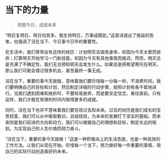 # 当下的力量
> 把握今日，成就未来

“明日复明日，明日何其多。我生待明日，万事成蹉跎。”这首诗道出了拖延的危害，也强调了活在当下、今日事今日毕的重要性。

在生活中，我们常常会有这样的经历：计划明天去锻炼身体，却因为今天太累而放弃；打算明天开始学习一门新技能，却因为今天有其他事情而推迟。然而，明天总是充满了不确定性，我们无法预知明天会发生什么。如果总是把希望寄托在明天，那么我们可能会错过很多机会，甚至最终一事无成。

活在当下，重要的事今天就做，意味着我们要珍惜每一分每一秒，不浪费时间。我们要明确自己的目标和计划，然后制定详细的行动步骤，按照计划有条不紊地进行。当我们遇到困难和挫折时，不要轻易放弃，而是要坚定信念，勇往直前。只有这样，我们才能在有限的时间内取得更多的成就。

同时，活在当下也并不意味着我们要忽视过去和未来。过去的经历是我们成长的宝贵财富，我们可以从中吸取教训，总结经验，为未来的发展打下坚实的基础。而未来则是我们前进的方向和动力，我们可以根据自己的理想和目标，制定长远的规划，为实现自己的人生价值而努力奋斗。

“活在当下，重要的事今天就做！”这是一种积极向上的生活态度，也是一种高效的工作方法。让我们从现在开始，珍惜每一个当下，努力做好每一件重要的事情，用自己的实际行动创造美好的未来。